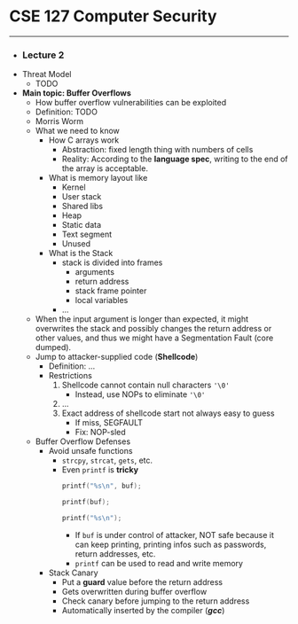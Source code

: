 # **CSE 127 Computer Security**
---
- ### **Lecture 2**
- Threat Model
  - TODO
- **Main topic: Buffer Overflows**
  - How buffer overflow vulnerabilities can be exploited
  - Definition: TODO
  - Morris Worm
  - What we need to know
    - How C arrays work
      - Abstraction: fixed length thing with numbers of cells
      - Reality: According to the **language spec**, writing to the end of the array is acceptable.
    - What is memory layout like
      - Kernel
      - User stack
      - Shared libs
      - Heap
      - Static data
      - Text segment
      - Unused
    - What is the Stack
      - stack is divided into frames
        - arguments
        - return address
        - stack frame pointer
        - local variables
      - ...
  - When the input argument is longer than expected, it might overwrites the stack and possibly changes the return address or other values, and thus we might have a Segmentation Fault (core dumped).
  - Jump to attacker-supplied code (**Shellcode**)
    - Definition: ...
    - Restrictions
      1. Shellcode cannot contain null characters `'\0'`
         - Instead, use NOPs to eliminate `'\0'`
      2. ...
      3. Exact address of shellcode start not always easy to guess
         - If miss, SEGFAULT
         - Fix: NOP-sled
  - Buffer Overflow Defenses
    - Avoid unsafe functions
      - `strcpy`, `strcat`, `gets`, etc.
      - Even `printf` is **tricky**
        ```c
        printf("%s\n", buf);

        printf(buf);

        printf("%s\n");
        ```
        - If `buf` is under control of attacker, NOT safe because it can keep printing, printing infos such as passwords, return addresses, etc.
        - `printf` can be used to read and write memory
    - Stack Canary
      - Put a **guard** value before the return address
      - Gets overwritten during buffer overflow
      - Check canary before jumping to the return address
      - Automatically inserted by the compiler (***gcc***)
